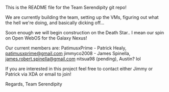This is the README file for the Team Serendipity git repo!

We are currently building the team, setting up the VMs, figuring out what the hell we're doing, and basically dicking off...

Soon enough we will begin construction on the Death Star.. I mean our spin on Open WebOS for the Galaxy Nexus! 

Our current members are:
PatimusxPrime - Patrick Healy, patimusxprime@gmail.com
jimmyco2008 - James Spinella, james.robert.spinella@gmail.com
nitsua98 (pending), Austin? lol


If you are interested in this project feel free to contact either Jimmy or Patrick via XDA or email to join!

Regards,
Team Serendipity
